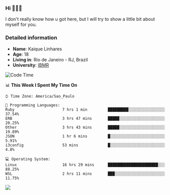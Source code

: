 ### Hi 🙋🏽‍♂️

I don't really know how u got here, but I will try to show a little bit about myself for you.

### Detailed information

* **Name**: Kaique Linhares
* **Age**: 18
* **Living in**: Rio  de Janeiro - RJ, Brazil
* **University**: [IBMR](https://www.ibmr.br/)

<!--START_SECTION:waka-->
![Code Time](http://img.shields.io/badge/Code%20Time-192%20hrs%2057%20mins-blue)

📊 **This Week I Spent My Time On** 

```text
⌚︎ Time Zone: America/Sao_Paulo

💬 Programming Languages: 
Ruby                     7 hrs 1 min         █████████░░░░░░░░░░░░░░░░   37.54% 
ERB                      3 hrs 47 mins       █████░░░░░░░░░░░░░░░░░░░░   20.25% 
Other                    3 hrs 43 mins       █████░░░░░░░░░░░░░░░░░░░░   19.89% 
JSON                     1 hr 6 mins         █░░░░░░░░░░░░░░░░░░░░░░░░   5.91% 
i3config                 53 mins             █░░░░░░░░░░░░░░░░░░░░░░░░   4.8%

💻 Operating System: 
Linux                    16 hrs 29 mins      ██████████████████████░░░   88.25% 
WSL                      2 hrs 11 mins       ███░░░░░░░░░░░░░░░░░░░░░░   11.75%

```


<!--END_SECTION:waka-->

<a href="https://www.linkedin.com/in/kaique-linhares-25a840208/"  target="_blank"><img src="https://img.shields.io/badge/-LinkedIn-%230077B5?style=for-the-badge&logo=linkedin&logoColor=white" target="_blank"></a>
